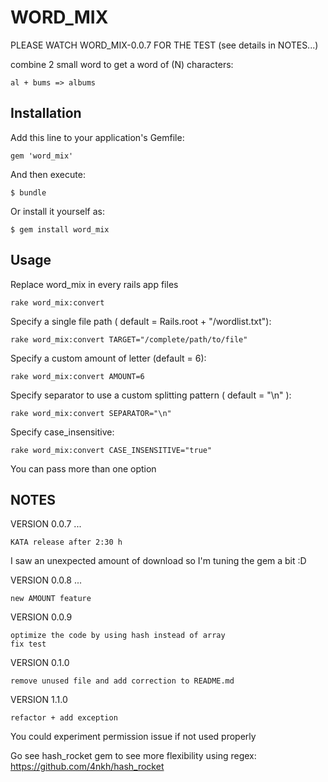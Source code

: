 # WORD_MIX

PLEASE WATCH WORD_MIX-0.0.7 FOR THE TEST (see details in NOTES...)

combine 2 small word to get a word of (N) characters: 
    
    al + bums => albums
  
## Installation

Add this line to your application's Gemfile:

    gem 'word_mix'

And then execute:

    $ bundle

Or install it yourself as:

    $ gem install word_mix

## Usage

Replace word_mix in every rails app files
  
    rake word_mix:convert

Specify a single file path ( default = Rails.root + "/wordlist.txt"):
    
    rake word_mix:convert TARGET="/complete/path/to/file"
    
Specify a custom amount of letter (default = 6):

    rake word_mix:convert AMOUNT=6

Specify separator to use a custom splitting pattern ( default = "\n" ):

    rake word_mix:convert SEPARATOR="\n"
    
Specify case_insensitive:

    rake word_mix:convert CASE_INSENSITIVE="true"

You can pass more than one option

## NOTES
  
VERSION 0.0.7 ... 
  
    KATA release after 2:30 h



I saw an unexpected amount of download so I'm tuning the gem a bit :D
  
VERSION 0.0.8 ...
  
    new AMOUNT feature
  
VERSION 0.0.9

    optimize the code by using hash instead of array
    fix test  
  
VERSION 0.1.0
 
    remove unused file and add correction to README.md
    
VERSION 1.1.0

    refactor + add exception     
  
  
You could experiment permission issue if not used properly
 
Go see hash_rocket gem to see more flexibility using regex:
https://github.com/4nkh/hash_rocket